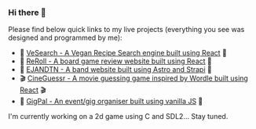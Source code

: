 ### Hi there 👋

Please find below quick links to my live projects (everything you see was designed and programmed by me):

- 🥬 [VeSearch - A Vegan Recipe Search engine built using React](https://vesearch-app.onrender.com/search) 🥬
- 🎲 [ReRoll - A board game review website built using React](https://reroll-3whu.onrender.com/reviews) 🎲
- 🎸 [EJANDTN - A band website built using Astro and Strapi](https://www.elijahjamesandthenightmares.com/) 🎸
- 🎬 [CineGuessr - A movie guessing game inspired by Wordle built using React](https://cineguessr.netlify.app) 🎬
- 🎫 [GigPal - An event/gig organiser built using vanilla JS](https://gigpal.netlify.app/) 🎫

I'm currently working on a 2d game using C and SDL2... Stay tuned.

<!--
**jahjam/jahjam** is a ✨ _special_ ✨ repository because its `README.md` (this file) appears on your GitHub profile.

Here are some ideas to get you started:

- 🔭 I’m currently working on ...
- 🌱 I’m currently learning ...
- 👯 I’m looking to collaborate on ...
- 🤔 I’m looking for help with ...
- 💬 Ask me about ...
- 📫 How to reach me: ...
- 😄 Pronouns: ...
- ⚡ Fun fact: ...
-->
